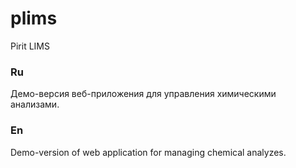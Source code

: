 # plims

Pirit LIMS 

### Ru

Демо-версия веб-приложения для управления химическими анализами.

### En

Demo-version of web application for managing chemical analyzes.
